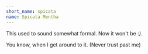 ```yaml
---
short_name: spicata
name: Spicata Mentha
---
```


This used to sound somewhat formal. Now it won't be :*)*.

You know, when I get around to it. (Never trust past me)